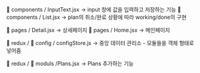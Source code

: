 📁 components / InputText.jsx
-> input 창에 값을 입력하고 저장하는 기능
📁 components / List.jsx
-> plan의 취소/완료 상황에 따라 working/done의 구현

📁 pages / Detail.jsx
-> 상세페이지 
📁 pages / Home.jsx
-> 메인페이지 

📁 redux / 📁 config / configStore.js
-> 중앙 데이터 관리소 - 모듈들을 객체 형태로 넣어줌

📁 redux / 📁 moduls /Plans.jsx 
-> Plans 추가하는 기능